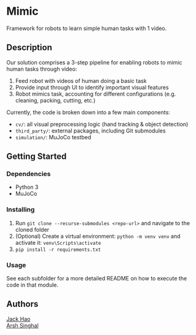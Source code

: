 # Mimic
Framework for robots to learn simple human tasks with 1 video.

## Description

Our solution comprises a 3-step pipeline for enabling robots to mimic human tasks through video:
1. Feed robot with videos of human doing a basic task
2. Provide input through UI to identify important visual features
3. Robot mimics task, accounting for different configurations (e.g. cleaning, packing, cutting, etc.)

Currently, the code is broken down into a few main components:
* `cv/`: all visual preprocessing logic (hand tracking & object detection)
* `third_party/`: external packages, including Git submodules
* `simulation/`: MuJoCo testbed

## Getting Started

### Dependencies

* Python 3
* MuJoCo

### Installing

1. Run `git clone --recurse-submodules <repo-url>` and navigate to the cloned folder
2. (Optional) Create a virtual environment: `python -m venv venv` and activate it: `venv\Scripts\activate`
3. `pip install -r requirements.txt`

### Usage
See each subfolder for a more detailed README on how to execute the code in that module.

<!-- ## Help

Any advise for common problems or issues.
```
command to run if program contains helper info
``` -->

## Authors

[Jack Hao](https://www.linkedin.com/in/jackhhao/)
<br>
[Arsh Singhal](https://www.linkedin.com/in/arsh-singhal/)

<!-- ## Version History

* 0.2
    * Various bug fixes and optimizations
    * See [commit change]() or See [release history]()
* 0.1
    * Initial Release

## License

This project is licensed under the [NAME HERE] License - see the LICENSE.md file for details

## Acknowledgments